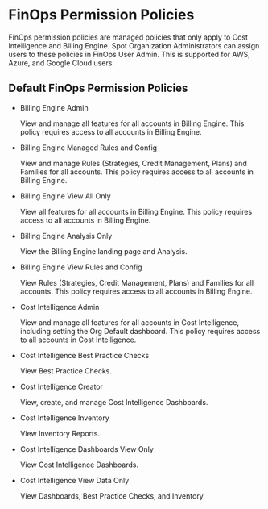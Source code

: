<meta name="robots" content="noindex">

# FinOps Permission Policies

FinOps permission policies are managed policies that only apply to Cost Intelligence and Billing Engine. Spot Organization Administrators can assign users to these policies in FinOps User Admin. This is supported for AWS, Azure, and Google Cloud users.

## Default FinOps Permission Policies

* Billing Engine Admin

  View and manage all features for all accounts in Billing Engine. This policy requires access to all accounts in Billing Engine.
  
* Billing Engine Managed Rules and Config

  View and manage Rules (Strategies, Credit Management, Plans) and Families for all accounts. This policy requires access to all accounts in Billing Engine.
  
* Billing Engine View All Only

  View all features for all accounts in Billing Engine. This policy requires access to all accounts in Billing Engine.
  
* Billing Engine Analysis Only

  View the Billing Engine landing page and Analysis.
  
* Billing Engine View Rules and Config

  View Rules (Strategies, Credit Management, Plans) and Families for all accounts. This policy requires access to all accounts in Billing Engine.
  
* Cost Intelligence Admin

  View and manage all features for all accounts in Cost Intelligence, including setting the Org Default dashboard. This policy requires access to all accounts in Cost Intelligence.
  
* Cost Intelligence Best Practice Checks

  View Best Practice Checks.
  
* Cost Intelligence Creator

  View, create, and manage Cost Intelligence Dashboards.
  
* Cost Intelligence Inventory

  View Inventory Reports.
  
* Cost Intelligence Dashboards View Only

  View Cost Intelligence Dashboards.
  
* Cost Intelligence View Data Only

  View Dashboards, Best Practice Checks, and Inventory.
